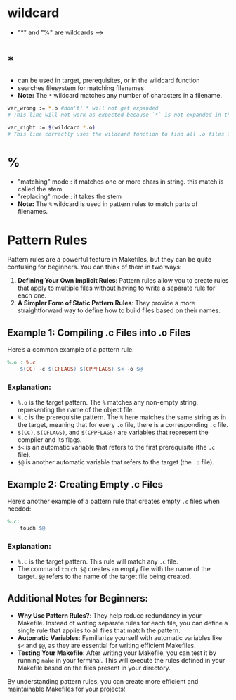 # wildcard
- "*" and "%" are wildcards -->

# *
- can be used in target, prerequisites, or in the wildcard function
- searches filesystem for matching filenames
- **Note:** The `*` wildcard matches any number of characters in a filename.

```bash
var_wrong := *.o #don't! * will not get expanded
# This line will not work as expected because `*` is not expanded in this context.

var_right := $(wildcard *.o)
# This line correctly uses the wildcard function to find all .o files in the current directory.
```

# %
- "matching" mode : it matches one or more chars in string. this match is called the stem
- "replacing" mode : it takes the stem
- **Note:** The `%` wildcard is used in pattern rules to match parts of filenames.

# Pattern Rules

Pattern rules are a powerful feature in Makefiles, but they can be quite confusing for beginners. You can think of them in two ways:

1. **Defining Your Own Implicit Rules**: Pattern rules allow you to create rules that apply to multiple files without having to write a separate rule for each one.
2. **A Simpler Form of Static Pattern Rules**: They provide a more straightforward way to define how to build files based on their names.

## Example 1: Compiling .c Files into .o Files

Here’s a common example of a pattern rule:

```makefile
%.o : %.c
	$(CC) -c $(CFLAGS) $(CPPFLAGS) $< -o $@
```

### Explanation:
- `%.o` is the target pattern. The `%` matches any non-empty string, representing the name of the object file.
- `%.c` is the prerequisite pattern. The `%` here matches the same string as in the target, meaning that for every `.o` file, there is a corresponding `.c` file.
- `$(CC)`, `$(CFLAGS)`, and `$(CPPFLAGS)` are variables that represent the compiler and its flags.
- `$<` is an automatic variable that refers to the first prerequisite (the `.c` file).
- `$@` is another automatic variable that refers to the target (the `.o` file).

## Example 2: Creating Empty .c Files

Here’s another example of a pattern rule that creates empty `.c` files when needed:

```makefile
%.c:
	touch $@
```

### Explanation:
- `%.c` is the target pattern. This rule will match any `.c` file.
- The command `touch $@` creates an empty file with the name of the target. `$@` refers to the name of the target file being created.

## Additional Notes for Beginners:
- **Why Use Pattern Rules?**: They help reduce redundancy in your Makefile. Instead of writing separate rules for each file, you can define a single rule that applies to all files that match the pattern.
- **Automatic Variables**: Familiarize yourself with automatic variables like `$<` and `$@`, as they are essential for writing efficient Makefiles.
- **Testing Your Makefile**: After writing your Makefile, you can test it by running `make` in your terminal. This will execute the rules defined in your Makefile based on the files present in your directory.

By understanding pattern rules, you can create more efficient and maintainable Makefiles for your projects!